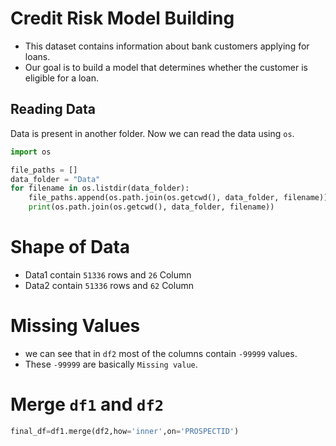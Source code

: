 # Credit Risk Model Building

- This dataset contains information about bank customers applying for loans.
- Our goal is to build a model that determines whether the customer is eligible for a loan.

## Reading Data

Data is present in another folder. Now we can read the data using `os`.

```python
import os

file_paths = []
data_folder = "Data"
for filename in os.listdir(data_folder):
    file_paths.append(os.path.join(os.getcwd(), data_folder, filename))
    print(os.path.join(os.getcwd(), data_folder, filename))
```

# Shape of Data 
- Data1 contain `51336` rows and `26` Column
- Data2 contain `51336` rows and `62` Column

# Missing Values
- we can see that in `df2` most of the columns contain `-99999` values.
- These `-99999` are basically `Missing value`.

# Merge `df1` and `df2`
```python
final_df=df1.merge(df2,how='inner',on='PROSPECTID')
```